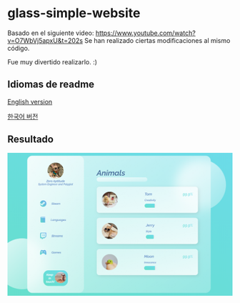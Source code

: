 # glass-simple-website
Basado en el siguiente video: https://www.youtube.com/watch?v=O7WbVj5apxU&t=202s
Se han realizado ciertas modificaciones al mismo código. 

Fue muy divertido realizarlo. :)

## Idiomas de readme
[English version](https://github.com/AltoSolid/glass-simple-website)

[한국어 버전](https://github.com/AltoSolid/glass-simple-website/blob/master/readme-ko.md)

## Resultado
![image](https://github.com/AltoSolid/glass-simple-website/blob/master/Images/image.png)


